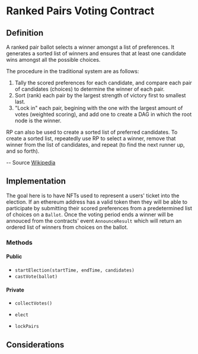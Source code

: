 # Ranked Pairs Voting Contract

## Definition

A ranked pair ballot selects a winner amongst a list of preferences. It generates a sorted list of winners and ensures that at least one candidate wins
amongst all the possible choices.

The procedure in the traditional system are as follows:

  1. Tally the scored preferences for each candidate, and compare each pair of candidates (choices) to determine the winner of each pair.
  2. Sort (rank) each pair by the largest strength of victory first to smallest last.
  3. "Lock in" each pair, begining with the one with the largest amount of votes (weighted scoring), and add one to create a DAG in which the root node is the winner.

RP can also be used to create a sorted list of preferred candidates. To create a sorted list, repeatedly use RP to select a winner, remove that winner from the list of
candidates, and repeat (to find the next runner up, and so forth).

-- Source [Wikipedia](https://en.wikipedia.org/wiki/Ranked_pairs)

## Implementation

The goal here is to have NFTs used to represent a users' ticket into the election. If an ethereum address has a valid token then they will be able to participate by submitting
their scored preferences from a predetermined list of choices on a `Ballot`. Once the voting period ends a winner will be annouced from the contracts' event
`AnnounceResult` which will return an ordered list of winners from choices on the ballot.

### Methods

#### Public

- `startElection(startTime, endTime, candidates)`
- `castVote(ballot)`

#### Private

- `collectVotes()`

- `elect`

- `lockPairs`

## Considerations

